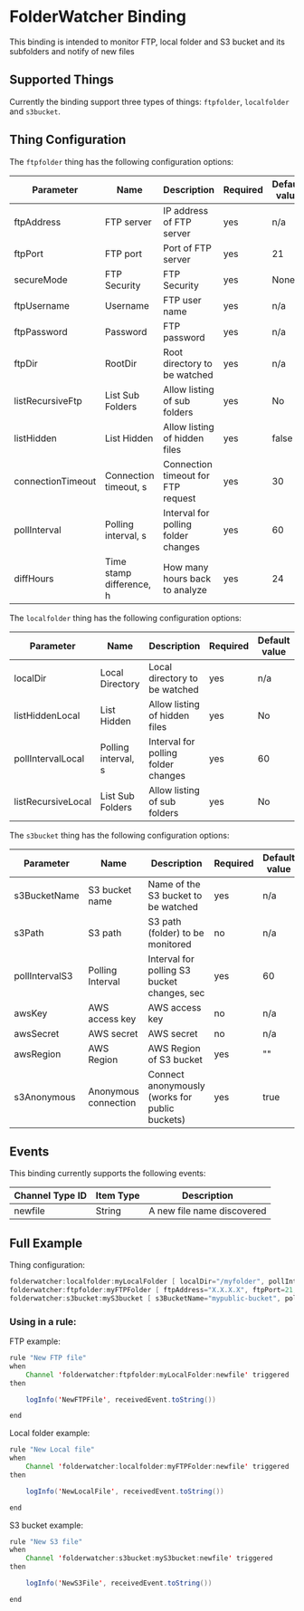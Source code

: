 # FolderWatcher Binding

This binding is intended to monitor FTP, local folder and S3 bucket and its subfolders and notify of new files

## Supported Things

Currently the binding support three types of things: `ftpfolder`, `localfolder` and `s3bucket`.

## Thing Configuration

The `ftpfolder` thing has the following configuration options:

| Parameter         | Name                     | Description                         | Required | Default value |
|-------------------|--------------------------|-------------------------------------|----------|---------------|
| ftpAddress        | FTP server               | IP address of FTP server            | yes      | n/a           |
| ftpPort           | FTP port                 | Port of FTP server                  | yes      | 21            |
| secureMode        | FTP Security             | FTP Security                        | yes      | None          |
| ftpUsername       | Username                 | FTP user name                       | yes      | n/a           |
| ftpPassword       | Password                 | FTP password                        | yes      | n/a           |
| ftpDir            | RootDir                  | Root directory to be watched        | yes      | n/a           |
| listRecursiveFtp  | List Sub Folders         | Allow listing of sub folders        | yes      | No            |
| listHidden        | List Hidden              | Allow listing of hidden files       | yes      | false         |
| connectionTimeout | Connection timeout, s    | Connection timeout for FTP request  | yes      | 30            |
| pollInterval      | Polling interval, s      | Interval for polling folder changes | yes      | 60            |
| diffHours         | Time stamp difference, h | How many hours back to analyze      | yes      | 24            |

The `localfolder` thing has the following configuration options:

| Parameter          | Name                | Description                         | Required | Default value |
|--------------------|---------------------|-------------------------------------|----------|---------------|
| localDir           | Local Directory     | Local directory to be watched       | yes      | n/a           |
| listHiddenLocal    | List Hidden         | Allow listing of hidden files       | yes      | No            |
| pollIntervalLocal  | Polling interval, s | Interval for polling folder changes | yes      | 60            |
| listRecursiveLocal | List Sub Folders    | Allow listing of sub folders        | yes      | No            |

The `s3bucket` thing has the following configuration options:

| Parameter      | Name                 | Description                                    | Required | Default value |
|----------------|----------------------|------------------------------------------------|----------|---------------|
| s3BucketName   | S3 bucket name       | Name of the S3 bucket to be watched            | yes      | n/a           |
| s3Path         | S3 path              | S3 path (folder) to be monitored               | no       | n/a           |
| pollIntervalS3 | Polling Interval     | Interval for polling S3 bucket changes, sec    | yes      | 60            |
| awsKey         | AWS access key       | AWS access key                                 | no       | n/a           |
| awsSecret      | AWS secret           | AWS secret                                     | no       | n/a           |
| awsRegion      | AWS Region           | AWS Region of S3 bucket                        | yes      | ""            |
| s3Anonymous    | Anonymous connection | Connect anonymously (works for public buckets) | yes      | true          |
## Events

This binding currently supports the following events:

| Channel Type ID | Item Type | Description                |
|-----------------|-----------|----------------------------|
| newfile        | String    | A new file name discovered |

## Full Example

Thing configuration:

```java
folderwatcher:localfolder:myLocalFolder [ localDir="/myfolder", pollIntervalLocal=60, listHiddenLocal="false", listRecursiveLocal="false" ]
folderwatcher:ftpfolder:myFTPFolder [ ftpAddress="X.X.X.X", ftpPort=21, secureMode="EXPLICIT", ftpUsername="username", ftpPassword="password",ftpDir="/myfolder/",listHidden="true",listRecursiveFtp="true",connectionTimeout=33,pollInterval=66,diffHours=25]
folderwatcher:s3bucket:myS3bucket [ s3BucketName="mypublic-bucket", pollIntervalS3=60, awsRegion="us-west-1", s3Anonymous="true" ]

```

### Using in a rule:

FTP example:

```java
rule "New FTP file"
when 
    Channel 'folderwatcher:ftpfolder:myLocalFolder:newfile' triggered
then

    logInfo('NewFTPFile', receivedEvent.toString())

end
```

Local folder example:

```java
rule "New Local file"
when 
    Channel 'folderwatcher:localfolder:myFTPFolder:newfile' triggered
then

    logInfo('NewLocalFile', receivedEvent.toString())

end
```

S3 bucket example:

```java
rule "New S3 file"
when 
    Channel 'folderwatcher:s3bucket:myS3bucket:newfile' triggered
then

    logInfo('NewS3File', receivedEvent.toString())

end
```
